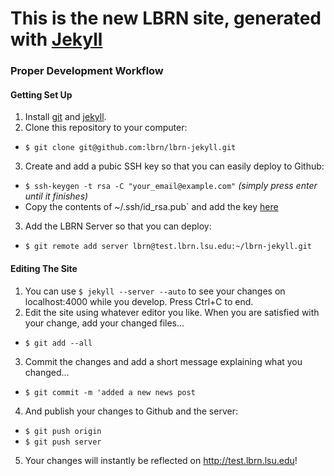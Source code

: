 # This is the new LBRN site, generated with [Jekyll][1]


### Proper Development Workflow

#### Getting Set Up

1. Install [git][2] and [jekyll][3].
2. Clone this repository to your computer:
  - `$ git clone git@github.com:lbrn/lbrn-jekyll.git`

3. Create and add a pubic SSH key so that you can easily deploy to Github:
  - `$ ssh-keygen -t rsa -C "your_email@example.com"` *(simply press enter until it finishes)*
  - Copy the contents of ~/.ssh/id_rsa.pub` and add the key [here][4]

3. Add the LBRN Server so that you can deploy:
  - `$ git remote add server lbrn@test.lbrn.lsu.edu:~/lbrn-jekyll.git`

#### Editing The Site

1. You can use `$ jekyll --server --auto` to see your changes on localhost:4000 while you develop. Press Ctrl+C to end.
2. Edit the site using whatever editor you like. When you are satisfied with your change, add your changed files...
  - `$ git add --all`

3. Commit the changes and add a short message explaining what you changed...
  - `$ git commit -m 'added a new news post`

4. And publish your changes to Github and the server:
  - `$ git push origin`
  - `$ git push server`

5. Your changes will instantly be reflected on http://test.lbrn.lsu.edu!


[1]: https://github.com/mojombo/jekyll#jekyll
[2]: http://git-scm.com/
[3]: https://github.com/mojombo/jekyll/wiki/install
[4]: https://github.com/settings/ssh